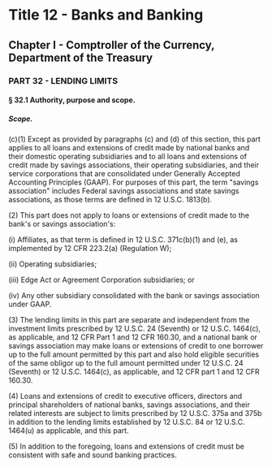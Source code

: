 
# Title 12 - Banks and Banking
## Chapter I - Comptroller of the Currency, Department of the Treasury
### PART 32 - LENDING LIMITS
#### § 32.1 Authority, purpose and scope.
##### Scope.

(c)(1) Except as provided by paragraphs (c) and (d) of this section, this part applies to all loans and extensions of credit made by national banks and their domestic operating subsidiaries and to all loans and extensions of credit made by savings associations, their operating subsidiaries, and their service corporations that are consolidated under Generally Accepted Accounting Principles (GAAP). For purposes of this part, the term "savings association" includes Federal savings associations and state savings associations, as those terms are defined in 12 U.S.C. 1813(b).

(2) This part does not apply to loans or extensions of credit made to the bank's or savings association's:

(i) Affiliates, as that term is defined in 12 U.S.C. 371c(b)(1) and (e), as implemented by 12 CFR 223.2(a) (Regulation W);

(ii) Operating subsidiaries;

(iii) Edge Act or Agreement Corporation subsidiaries; or

(iv) Any other subsidiary consolidated with the bank or savings association under GAAP.

(3) The lending limits in this part are separate and independent from the investment limits prescribed by 12 U.S.C. 24 (Seventh) or 12 U.S.C. 1464(c), as applicable, and 12 CFR Part 1 and 12 CFR 160.30, and a national bank or savings association may make loans or extensions of credit to one borrower up to the full amount permitted by this part and also hold eligible securities of the same obligor up to the full amount permitted under 12 U.S.C. 24 (Seventh) or 12 U.S.C. 1464(c), as applicable, and 12 CFR part 1 and 12 CFR 160.30.

(4) Loans and extensions of credit to executive officers, directors and principal shareholders of national banks, savings associations, and their related interests are subject to limits prescribed by 12 U.S.C. 375a and 375b in addition to the lending limits established by 12 U.S.C. 84 or 12 U.S.C. 1464(u) as applicable, and this part.

(5) In addition to the foregoing, loans and extensions of credit must be consistent with safe and sound banking practices.
